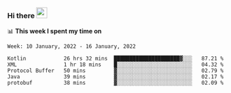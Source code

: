 ### Hi there <a href="https://www.gautamkrishnar.com/"><img src="https://media.giphy.com/media/hvRJCLFzcasrR4ia7z/giphy.gif" width="25px"></a>

📊 **This week I spent my time on**

<!--START_SECTION:waka-->
```text
Week: 10 January, 2022 - 16 January, 2022

Kotlin            26 hrs 32 mins  █████████████████████▓░░░   87.21 % 
XML               1 hr 18 mins    █░░░░░░░░░░░░░░░░░░░░░░░░   04.32 % 
Protocol Buffer   50 mins         ▓░░░░░░░░░░░░░░░░░░░░░░░░   02.79 % 
Java              39 mins         ▓░░░░░░░░░░░░░░░░░░░░░░░░   02.17 % 
protobuf          38 mins         ▓░░░░░░░░░░░░░░░░░░░░░░░░   02.09 % 
```
<!--END_SECTION:waka-->
